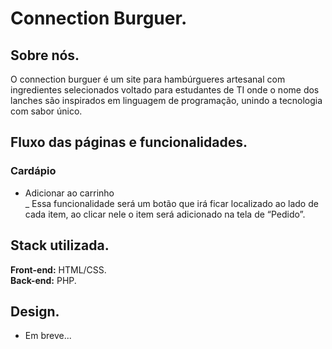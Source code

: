 # Connection Burguer.

## Sobre nós.
O connection burguer é um site para hambúrgueres artesanal com ingredientes selecionados voltado para estudantes de TI onde o nome dos lanches são inspirados em linguagem de programação, unindo a tecnologia com sabor único. <br>

## Fluxo das páginas e funcionalidades.
### Cardápio
- Adicionar ao carrinho <br>
_ Essa funcionalidade será um botão que irá ficar localizado ao lado de cada item, ao clicar nele o item será adicionado na tela de “Pedido”.

  
## Stack utilizada.
**Front-end:** HTML/CSS. <br>
**Back-end:** PHP.

## Design.
- Em breve...
